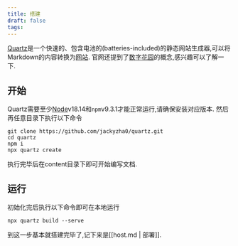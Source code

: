 ```yaml
---
title: 搭建
draft: false
tags:
---
```


[Quartz](https://quartz.jzhao.xyz/)是一个快速的、包含电池的(batteries-included)的静态网站生成器,可以将Markdown的内容转换为[网站](https://quartz.jzhao.xyz/showcase).
官网还提到了[数字花园](https://jzhao.xyz/posts/networked-thought)的概念,感兴趣可以了解一下.
## **开始**
Quartz需要至少[Node](https://nodejs.org/)v18.14和`npm`v9.3.1才能正常运行,请确保安装对应版本.
然后再任意目录下执行以下命令
``` shell
git clone https://github.com/jackyzha0/quartz.git
cd quartz
npm i
npx quartz create
```
执行完毕后在content目录下即可开始编写文档.
## 运行
初始化完后执行以下命令即可在本地运行
``` shell
npx quartz build --serve
```
到这一步基本就搭建完毕了,记下来是[[host.md | 部署]].  